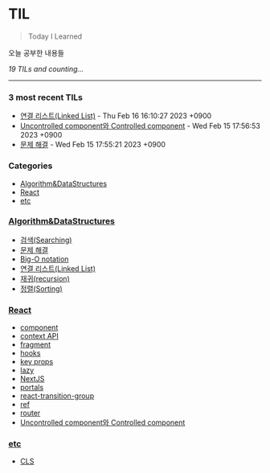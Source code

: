 # TIL
> Today I Learned

오늘 공부한 내용들


_19 TILs and counting..._

---

### 3 most recent TILs

- [연결 리스트(Linked List)](Algorithm&DataStructures/연결리스트(LinkedList).md) - Thu Feb 16 16:10:27 2023 +0900
- [Uncontrolled component와 Controlled component](React/uncontrolled-component&controlled-omponent.md) - Wed Feb 15 17:56:53 2023 +0900
- [문제 해결](Algorithm&DataStructures/문제해결.md) - Wed Feb 15 17:55:21 2023 +0900

### Categories

- [Algorithm&DataStructures](#Algorithm&DataStructures)
- [React](#React)
- [etc](#etc)

### [Algorithm&DataStructures](#Algorithm&DataStructures)
- [검색(Searching)](Algorithm&DataStructures/검색(Searching).md)
- [문제 해결](Algorithm&DataStructures/문제해결.md)
- [Big-O notation](Algorithm&DataStructures/빅오표기법(Big-O_notation).md)
- [연결 리스트(Linked List)](Algorithm&DataStructures/연결리스트(LinkedList).md)
- [재귀(recursion)](Algorithm&DataStructures/재귀(Recursion).md)
- [정렬(Sorting)](Algorithm&DataStructures/정렬(Sorting).md)

### [React](#React)
- [component](React/component.md)
- [context API](React/context.md)
- [fragment](React/fragment.md)
- [hooks](React/hooks.md)
- [key props](React/key.md)
- [lazy](React/lazy.md)
- [NextJS](React/nextjs.md)
- [portals](React/portals.md)
- [react-transition-group](React/react-transition-group.md)
- [ref](React/ref.md)
- [router](React/router.md)
- [Uncontrolled component와 Controlled component](React/uncontrolled-component&controlled-omponent.md)

### [etc](#etc)
- [CLS](etc/CLS.md)


